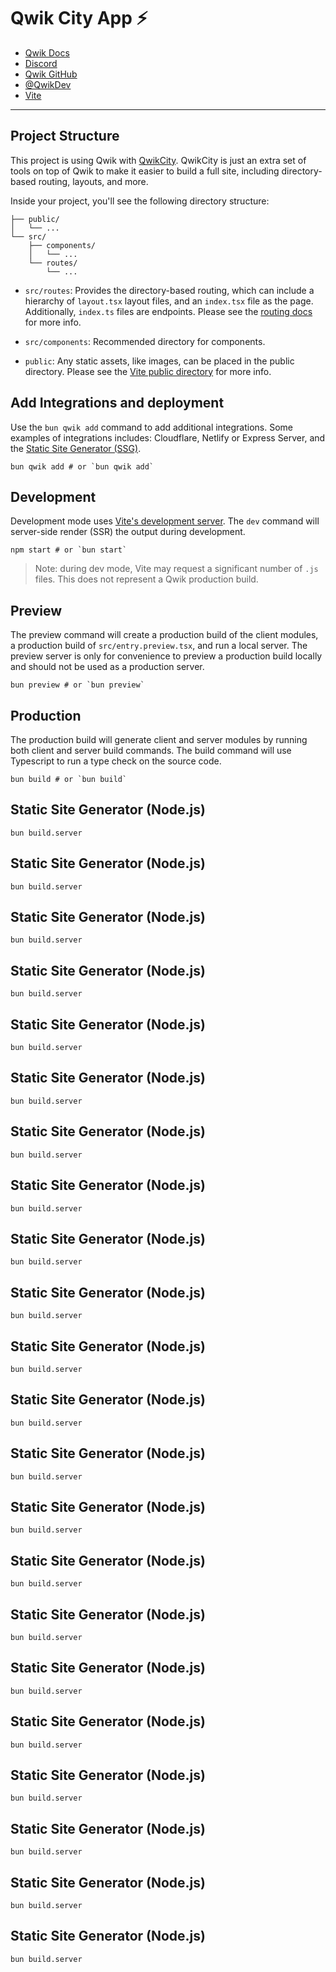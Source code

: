 # Qwik City App ⚡️

- [Qwik Docs](https://qwik.dev/)
- [Discord](https://qwik.dev/chat)
- [Qwik GitHub](https://github.com/QwikDev/qwik)
- [@QwikDev](https://twitter.com/QwikDev)
- [Vite](https://vitejs.dev/)

---

## Project Structure

This project is using Qwik with [QwikCity](https://qwik.dev/qwikcity/overview/). QwikCity is just an extra set of tools on top of Qwik to make it easier to build a full site, including directory-based routing, layouts, and more.

Inside your project, you'll see the following directory structure:

```
├── public/
│   └── ...
└── src/
    ├── components/
    │   └── ...
    └── routes/
        └── ...
```

- `src/routes`: Provides the directory-based routing, which can include a hierarchy of `layout.tsx` layout files, and an `index.tsx` file as the page. Additionally, `index.ts` files are endpoints. Please see the [routing docs](https://qwik.dev/qwikcity/routing/overview/) for more info.

- `src/components`: Recommended directory for components.

- `public`: Any static assets, like images, can be placed in the public directory. Please see the [Vite public directory](https://vitejs.dev/guide/assets.html#the-public-directory) for more info.

## Add Integrations and deployment

Use the `bun qwik add` command to add additional integrations. Some examples of integrations includes: Cloudflare, Netlify or Express Server, and the [Static Site Generator (SSG)](https://qwik.dev/qwikcity/guides/static-site-generation/).

```shell
bun qwik add # or `bun qwik add`
```

## Development

Development mode uses [Vite's development server](https://vitejs.dev/). The `dev` command will server-side render (SSR) the output during development.

```shell
npm start # or `bun start`
```

> Note: during dev mode, Vite may request a significant number of `.js` files. This does not represent a Qwik production build.

## Preview

The preview command will create a production build of the client modules, a production build of `src/entry.preview.tsx`, and run a local server. The preview server is only for convenience to preview a production build locally and should not be used as a production server.

```shell
bun preview # or `bun preview`
```

## Production

The production build will generate client and server modules by running both client and server build commands. The build command will use Typescript to run a type check on the source code.

```shell
bun build # or `bun build`
```

## Static Site Generator (Node.js)

```shell
bun build.server
```

## Static Site Generator (Node.js)

```shell
bun build.server
```

## Static Site Generator (Node.js)

```shell
bun build.server
```

## Static Site Generator (Node.js)

```shell
bun build.server
```

## Static Site Generator (Node.js)

```shell
bun build.server
```

## Static Site Generator (Node.js)

```shell
bun build.server
```

## Static Site Generator (Node.js)

```shell
bun build.server
```

## Static Site Generator (Node.js)

```shell
bun build.server
```

## Static Site Generator (Node.js)

```shell
bun build.server
```

## Static Site Generator (Node.js)

```shell
bun build.server
```

## Static Site Generator (Node.js)

```shell
bun build.server
```

## Static Site Generator (Node.js)

```shell
bun build.server
```

## Static Site Generator (Node.js)

```shell
bun build.server
```

## Static Site Generator (Node.js)

```shell
bun build.server
```

## Static Site Generator (Node.js)

```shell
bun build.server
```

## Static Site Generator (Node.js)

```shell
bun build.server
```

## Static Site Generator (Node.js)

```shell
bun build.server
```

## Static Site Generator (Node.js)

```shell
bun build.server
```

## Static Site Generator (Node.js)

```shell
bun build.server
```

## Static Site Generator (Node.js)

```shell
bun build.server
```

## Static Site Generator (Node.js)

```shell
bun build.server
```

## Static Site Generator (Node.js)

```shell
bun build.server
```
